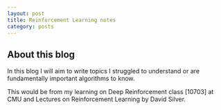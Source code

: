 ```yaml
---
layout: post
title: Reinforcement Learning notes
category: posts
---
```

## About this blog

In this blog I will aim to write topics I struggled to understand or are fundamentally important algorithms to know.

This would be from my learning on Deep Reinforcement class [10703] at CMU and Lectures on Reinforcement Learning by David Silver.


